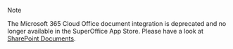 > [!NOTE]
> The Microsoft 365 Cloud Office document integration is deprecated and no longer available in the SuperOffice App Store. Please have a look at [SharePoint Documents][1].

<!-- Referenced links -->
[1]: ../../../sharepoint-documents/index.md